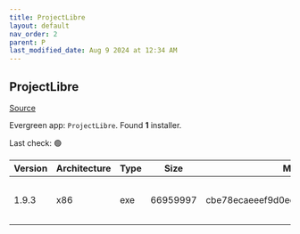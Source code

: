 ```yaml
---
title: ProjectLibre
layout: default
nav_order: 2
parent: P
last_modified_date: Aug 9 2024 at 12:34 AM
---
```


## ProjectLibre

[Source](https://www.projectlibre.com/)

Evergreen app: `ProjectLibre`. Found **1** installer.

Last check: 🟢

| Version | Architecture | Type | Size     | Md5                              | URI                                                                                                                                                                                                      |
| ------- | ------------ | ---- | -------- | -------------------------------- | -------------------------------------------------------------------------------------------------------------------------------------------------------------------------------------------------------- |
| 1.9.3   | x86          | exe  | 66959997 | cbe78ecaeeef9d0ee5e8c562d86c4113 | [https://cfhcable.dl.sourceforge.net/project/projectlibre/ProjectLibre/1.9.3/projectlibre-1.9.3.exe](https://cfhcable.dl.sourceforge.net/project/projectlibre/ProjectLibre/1.9.3/projectlibre-1.9.3.exe) |
